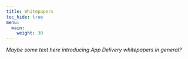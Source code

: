 ```yaml
---
title: Whitepapers
toc_hide: true
menu:
  main:
    weight: 30
---
```


_Maybe some text here introducing App Delivery whitepapers in general?_